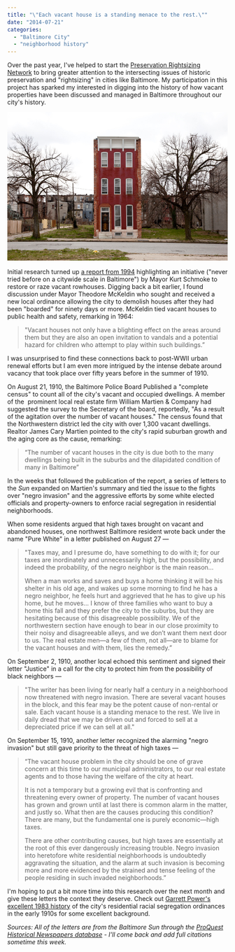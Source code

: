 ```yaml
---
title: "\"Each vacant house is a standing menace to the rest.\""
date: "2014-07-21"
categories: 
  - "Baltimore City"
  - "neighborhood history"
---
```


Over the past year, I've helped to start the [Preservation Rightsizing Network](http://rightsizeplace.org/) to bring greater attention to the intersecting issues of historic preservation and "rightsizing" in cities like Baltimore. My participation in this project has sparked my interested in digging into the history of how vacant properties have been discussed and managed in Baltimore throughout our city's history.

![Photograph by Ben Marcin [via Slate](http://www.slate.com/blogs/behold/2013/09/06/ben_marcin_last_house_standing_is_a_study_of_solitary_row_houses_photos.html).](images/4-crop-original-original.jpg)

Initial research turned up [a report from 1994](http://articles.baltimoresun.com/1994-10-07/news/1994280069_1_vacant-lot-vacant-homes-schmoke) highlighting an initiative ("never tried before on a citywide scale in Baltimore") by Mayor Kurt Schmoke to restore or raze vacant rowhouses. Digging back a bit earlier, I found discussion under Mayor Theodore McKeldin who sought and received a new local ordinance allowing the city to demolish houses after they had been "boarded" for ninety days or more. McKeldin tied vacant houses to public health and safety, remarking in 1964:

> "Vacant houses not only have a blighting effect on the areas around them but they are also an open invitation to vandals and a potential hazard for children who attempt to play within such buildings.”

I was unsurprised to find these connections back to post-WWII urban renewal efforts but I am even more intrigued by the intense debate around vacancy that took place over fifty years before in the summer of 1910.

On August 21, 1910, the Baltimore Police Board Published a "complete census" to count all of the city's vacant and occupied dwellings. A member of the  prominent local real estate firm William Martien & Company had suggested the survey to the Secretary of the board, reportedly, "As a result of the agitation over the number of vacant houses." The census found that the Northwestern district led the city with over 1,300 vacant dwellings. Realtor James Cary Martien pointed to the city's rapid suburban growth and the aging core as the cause, remarking:

> “The number of vacant houses in the city is due both to the many dwellings being built in the suburbs and the dilapidated condition of many in Baltimore”

In the weeks that followed the publication of the report, a series of letters to the _Sun_ expanded on Martien's summary and tied the issue to the fights over "negro invasion" and the aggressive efforts by some white elected officials and property-owners to enforce racial segregation in residential neighborhoods.

When some residents argued that high taxes brought on vacant and abandoned houses, one northwest Baltimore resident wrote back under the name "Pure White" in a letter published on August 27 —

> "Taxes may, and I presume do, have something to do with it; for our taxes are inordinately and unnecessarily high, but the possibility, and indeed the probability, of the negro neighbor is the main reason…
> 
> When a man works and saves and buys a home thinking it will be his shelter in his old age, and wakes up some morning to find he has a negro neighbor, he feels hurt and aggrieved that he has to give up his home, but he moves… I know of three families who want to buy a home this fall and they prefer the city to the suburbs, but they are hesitating because of this disagreeable possibility. We of the northwestern section have enough to bear in our close proximity to their noisy and disagreeable alleys, and we don’t want them next door to us. The real estate men—a few of them, not all—are to blame for the vacant houses and with them, lies the remedy.”

On September 2, 1910, another local echoed this sentiment and signed their letter "Justice" in a call for the city to protect him from the possibility of black neighbors —

> "The writer has been living for nearly half a century in a neighborhood now threatened with negro invasion. There are several vacant houses in the block, and this fear may be the potent cause of non-rental or sale. Each vacant house is a standing menace to the rest. We live in daily dread that we may be driven out and forced to sell at a depreciated price if we can sell at all."

On September 15, 1910, another letter recognized the alarming "negro invasion" but still gave priority to the threat of high taxes —

> “The vacant house problem in the city should be one of grave concern at this time to our municipal administrators, to our real estate agents and to those having the welfare of the city at heart.
> 
> It is not a temporary but a growing evil that is confronting and threatening every owner of property. The number of vacant houses has grown and grown until at last there is common alarm in the matter, and justly so. What then are the causes producing this condition? There are many, but the fundamental one is purely economic—high taxes.
> 
> There are other contributing causes, but high taxes are essentially at the root of this ever dangerously increasing trouble. Negro invasion into heretofore white residential neighborhoods is undoubtedly aggravating the situation, and the alarm at such invasion is becoming more and more evidenced by the strained and tense feeling of the people residing in such invaded neighborhoods.”

I'm hoping to put a bit more time into this research over the next month and give these letters the context they deserve. Check out [Garrett Power's excellent 1983 history](http://digitalcommons.law.umaryland.edu/cgi/viewcontent.cgi?article=2498&context=mlr) of the city's residential racial segregation ordinances in the early 1910s for some excellent background.

_Sources: All of the letters are from the Baltimore Sun through the [ProQuest Historical Newspapers database](http://www.prattlibrary.org/research/database.aspx?id=60196) - I'll come back and add full citations sometime this week._

